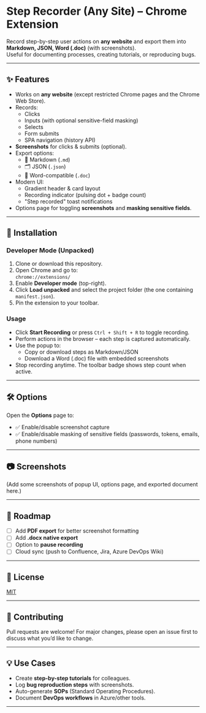 # Step Recorder (Any Site) – Chrome Extension

Record step-by-step user actions on **any website** and export them into **Markdown, JSON, Word (.doc)** (with screenshots).  
Useful for documenting processes, creating tutorials, or reproducing bugs.

---

## ✨ Features
- Works on **any website** (except restricted Chrome pages and the Chrome Web Store).
- Records:
  - Clicks
  - Inputs (with optional sensitive-field masking)
  - Selects
  - Form submits
  - SPA navigation (history API)
- **Screenshots** for clicks & submits (optional).
- Export options:
  - 📄 Markdown (`.md`)
  - 🗂 JSON (`.json`)
  - 📝 Word-compatible (`.doc`)
- Modern UI:
  - Gradient header & card layout
  - Recording indicator (pulsing dot + badge count)
  - "Step recorded" toast notifications
- Options page for toggling **screenshots** and **masking sensitive fields**.

---

## 🚀 Installation

### Developer Mode (Unpacked)
1. Clone or download this repository.
2. Open Chrome and go to:  
   `chrome://extensions/`
3. Enable **Developer mode** (top-right).
4. Click **Load unpacked** and select the project folder (the one containing `manifest.json`).
5. Pin the extension to your toolbar.

### Usage
- Click **Start Recording** or press `Ctrl + Shift + R` to toggle recording.
- Perform actions in the browser – each step is captured automatically.
- Use the popup to:
  - Copy or download steps as Markdown/JSON
  - Download a Word (.doc) file with embedded screenshots
- Stop recording anytime. The toolbar badge shows step count when active.

---

## 🛠 Options
Open the **Options** page to:
- ✅ Enable/disable screenshot capture
- ✅ Enable/disable masking of sensitive fields (passwords, tokens, emails, phone numbers)

---

## 📷 Screenshots
(Add some screenshots of popup UI, options page, and exported document here.)

---

## 📜 Roadmap
- [ ] Add **PDF export** for better screenshot formatting
- [ ] Add **.docx native export**
- [ ] Option to **pause recording**
- [ ] Cloud sync (push to Confluence, Jira, Azure DevOps Wiki)

---

## 📄 License
[MIT](LICENSE)

---

## 🙌 Contributing
Pull requests are welcome! For major changes, please open an issue first to discuss what you’d like to change.

---

## 💡 Use Cases
- Create **step-by-step tutorials** for colleagues.
- Log **bug reproduction steps** with screenshots.
- Auto-generate **SOPs** (Standard Operating Procedures).
- Document **DevOps workflows** in Azure/other tools.

---
